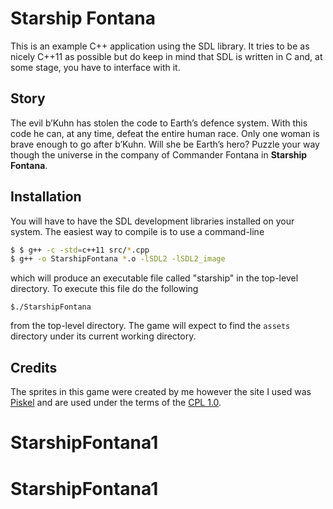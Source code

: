 ﻿# Starship Fontana #

This is an example C++ application using the SDL library.
It tries to be as nicely C++11 as possible but do keep in
mind that SDL is written in C and, at some stage, you have
to interface with it.

## Story ##
The evil b’Kuhn has stolen the code to Earth’s defence system.
With this code he can, at any time, defeat the entire human race.
Only one woman is brave enough to go after b’Kuhn. Will she be
Earth’s hero? Puzzle your way though the universe in the company
of Commander Fontana in **Starship Fontana**.

## Installation ##
You will have to have the SDL development libraries installed on
your system.  The easiest way to compile is to use a command-line

```bash
$ $ g++ -c -std=c++11 src/*.cpp
$ g++ -o StarshipFontana *.o -lSDL2 -lSDL2_image
```

which will produce an executable file called "starship" in the
top-level directory.  To execute this file do the following

`$./StarshipFontana`
 
from the top-level directory.  The game will expect to find the
`assets` directory under its current working directory.

## Credits ##
The sprites in this game were created by me however the site I used was 
[Piskel](http://www.piskelapp.com/) and are used
under the terms of the [CPL 1.0](http://opensource.org/licenses/cpl1.0.php).
# StarshipFontana1
# StarshipFontana1











